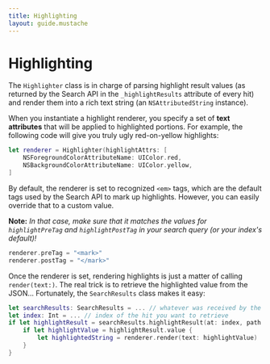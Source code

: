 ```yaml
---
title: Highlighting
layout: guide.mustache
---
```


# Highlighting

The `Highlighter` class is in charge of parsing highlight result values (as returned by the Search API in the `_highlightResults` attribute of every hit) and render them into a rich text string (an `NSAttributedString` instance).

When you instantiate a highlight renderer, you specify a set of **text attributes** that will be applied to highlighted portions. For example, the following code will give you truly ugly red-on-yellow highlights:

```swift
let renderer = Highlighter(highlightAttrs: [
    NSForegroundColorAttributeName: UIColor.red,
    NSBackgroundColorAttributeName: UIColor.yellow,
]
```

By default, the renderer is set to recognized `<em>` tags, which are the default tags used by the Search API to mark up highlights. However, you can easily override that to a custom value.

**Note:** *In that case, make sure that it matches the values for `highlightPreTag` and `highlightPostTag` in your search query (or your index's default)!*

```swift
renderer.preTag = "<mark>"
renderer.postTag = "</mark>"
```

Once the renderer is set, rendering highlights is just a matter of calling `render(text:)`. The real trick is to retrieve the highlighted value from the JSON... Fortunately, the `SearchResults` class makes it easy:

```swift
let searchResults: SearchResults = ... // whatever was received by the result handler
let index: Int = ... // index of the hit you want to retrieve
if let highlightResult = searchResults.highlightResult(at: index, path: "attribute_name") {
    if let highlightValue = highlightResult.value {
        let highlightedString = renderer.render(text: highlightValue)
    }
}
```
